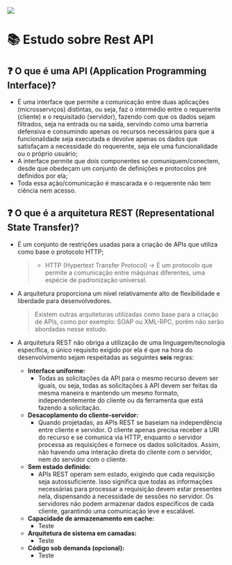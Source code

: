 ![](https://www.alura.com.br/artigos/assets/qual-e-a-melhor-linguagem-de-programacao/qual-e-a-melhor-linguagem-de-programacao.png)
# :books: Estudo sobre Rest API
## :question: O que é uma API (Application Programming Interface)?
*  É uma interface que permite a comunicação entre duas aplicações (microsserviços) distintas, ou seja, faz o intermédio entre o requerente (cliente) e o requisitado (servidor), fazendo com que os dados sejam filtrados, seja na entrada ou na saída, servindo como uma barreria defensiva e consumindo apenas os recursos necessários para que a funcionalidade seja executada e devolve apenas os dados que satisfaçam a necessidade do requerente, seja ele uma funcionalidade ou o próprio usuário;
*  A interface permite que dois componentes se comuniquem/conectem, desde que obedeçam um conjunto de definições e protocolos pré definidos por ela;
*  Toda essa ação/comunicação é mascarada e o requerente não tem ciência nem acesso.

## :question: O que é a arquitetura REST (Representational State Transfer)?
*  É um conjunto de restrições usadas para a criação de APIs que utiliza como base o protocolo HTTP;
  
    > *  HTTP (Hypertext Transfer Protocol) -> É um protocolo que permite a comunicação entre máquinas diferentes, uma espécie de padronização universal.
    <!-- > *  JSON (JavaScript Object Notation) -> É uma (das muitas) formatação/maneira de se enviar e receber dados através da web. -->
    
*  A arquitetura proporciona um nível relativamente alto de flexibilidade e liberdade para desenvolvedores.
  
   >  Existem outras arquiteturas utilizadas como base para a criação de APIs, como por exemplo: SOAP ou XML-RPC, porém não serão abordadas nesse estudo.
   
* A arquitetura REST não obriga a utilização de uma linguagem/tecnologia específica, o único requisito exigido por ela é que na hora do desenvolvimento sejam respeitadas as seguintes **seis** regras:
  
  * **Interface uniforme:**
    *  Todas as solicitações da API para o mesmo recurso devem ser iguais, ou seja, todas as solicitações à API devem ser feitas da mesma maneira e mantendo um mesmo formato, independentemente do cliente ou da ferramenta que está fazendo a solicitação.
  * **Desacoplamento do cliente-servidor:**
    *   Quando projetadas, as APIs REST se baseiam na independência entre cliente e servidor. O cliente apenas precisa receber a URI do recurso e se comunica via HTTP, enquanto o servidor processa as requisições e fornece os dados solicitados. Assim, não havendo uma interação direta do cliente com o servidor, nem do servidor com o cliente.
  * **Sem estado definido:**
    *  APIs REST operam sem estado, exigindo que cada requisição seja autossuficiente. Isso significa que todas as informações necessárias para processar a requisição devem estar presentes nela, dispensando a necessidade de sessões no servidor. Os servidores não podem armazenar dados específicos de cada cliente, garantindo uma comunicação leve e escalável. 
  * **Capacidade de armazenamento em cache:**
    * Teste 
  * **Arquitetura de sistema em camadas:**
    * Teste 
  * **Código sob demanda (opcional):**
    * Teste
